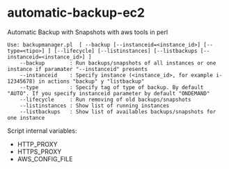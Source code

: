 # automatic-backup-ec2

Automatic Backup with Snapshots with aws tools in perl
```
Use: backupmanager.pl  [ --backup [--instanceid=<instance_id>] [--type=<tipo>] ] [--lifecycle] [--listinstances] [--listbackups [--instanceid=<instance_id>] ]
	--backup        : Run backups/snapshots of all instances or one instance if paramater "--instanceid" presents
	--instanceid    : Specify instance (<instance_id>, for example i-12345678) in actions "backup" y "listbackup"
	--type          : Specify tag of type of backup. By default "AUTO". If you specify instanceid parameter by default "ONDEMAND"
	--lifecycle     : Run removing of old backups/snapshots 
	--listinstances : Show list of running instances
	--listbackups   : Show list of availables backups/snapshots for one instance
```

Script internal variables:

- HTTP_PROXY
- HTTPS_PROXY
- AWS_CONFIG_FILE
